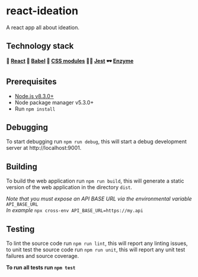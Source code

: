 # react-ideation
A react app all about ideation.

## Technology stack

**📏 [React](https://facebook.github.io/react/) 🦄 [Babel](https://babeljs.io/) 🐣 [CSS modules](https://github.com/css-modules/css-modules) 🤷‍♂️  [Jest](https://facebook.github.io/jest/) 🕶 [Enzyme](http://airbnb.io/enzyme/)**

## Prerequisites

- [Node.js v8.3.0+](https://nodejs.org/)
- Node package manager v5.3.0+
- Run `npm install`

## Debugging

To start debugging run `npm run debug`, this will start a debug development server at http://localhost:9001.

## Building

To build the web application run `npm run build`, this will generate a static version of the web application in the directory `dist`.

_Note that you must expose an API BASE URL via the environmental variable_ `API_BASE_URL`<br>
_In example_ `npx cross-env API_BASE_URL=https://my.api`

## Testing

To lint the source code run `npm run lint`, this will report any linting issues, to unit test the source code run `npm run unit`, this will report any unit test failures and source coverage.

**To run all tests run `npm test`**
